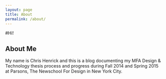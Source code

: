 ```yaml
---
layout: page
title: About 
permalink: /about/
---
```


#Hi!

## About Me
My name is Chris Henrick and this is a blog documenting my MFA Design & Technology thesis process and progress during Fall 2014 and Spring 2015 at Parsons, The Newschool For Design in New York City.


